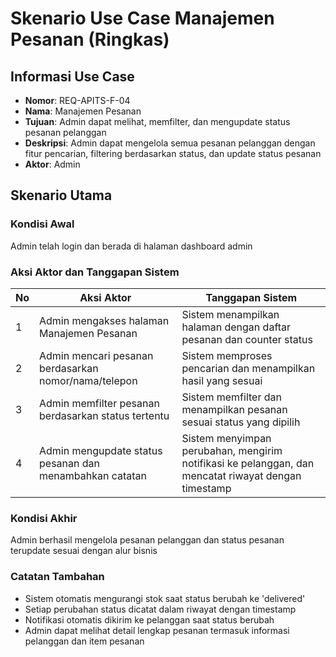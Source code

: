 # Skenario Use Case Manajemen Pesanan (Ringkas)

## Informasi Use Case
- **Nomor**: REQ-APITS-F-04
- **Nama**: Manajemen Pesanan
- **Tujuan**: Admin dapat melihat, memfilter, dan mengupdate status pesanan pelanggan
- **Deskripsi**: Admin dapat mengelola semua pesanan pelanggan dengan fitur pencarian, filtering berdasarkan status, dan update status pesanan
- **Aktor**: Admin

## Skenario Utama

### Kondisi Awal
Admin telah login dan berada di halaman dashboard admin

### Aksi Aktor dan Tanggapan Sistem

| No | Aksi Aktor | Tanggapan Sistem |
|----|------------|------------------|
| 1 | Admin mengakses halaman Manajemen Pesanan | Sistem menampilkan halaman dengan daftar pesanan dan counter status |
| 2 | Admin mencari pesanan berdasarkan nomor/nama/telepon | Sistem memproses pencarian dan menampilkan hasil yang sesuai |
| 3 | Admin memfilter pesanan berdasarkan status tertentu | Sistem memfilter dan menampilkan pesanan sesuai status yang dipilih |
| 4 | Admin mengupdate status pesanan dan menambahkan catatan | Sistem menyimpan perubahan, mengirim notifikasi ke pelanggan, dan mencatat riwayat dengan timestamp |

### Kondisi Akhir
Admin berhasil mengelola pesanan pelanggan dan status pesanan terupdate sesuai dengan alur bisnis

### Catatan Tambahan
- Sistem otomatis mengurangi stok saat status berubah ke 'delivered'
- Setiap perubahan status dicatat dalam riwayat dengan timestamp
- Notifikasi otomatis dikirim ke pelanggan saat status berubah
- Admin dapat melihat detail lengkap pesanan termasuk informasi pelanggan dan item pesanan